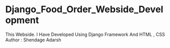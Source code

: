 # Django_Food_Order_Webside_Development
This Webside. I Have Developed Using Django Framework And HTML , CSS 
<br>
Author : Shendage Adarsh
